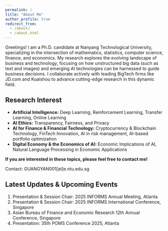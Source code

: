 ```yaml
---
permalink: /
title: "About Me"
author_profile: true
redirect_from: 
  - /about/
  - /about.html
---
```

Greetings! I am a Ph.D. candidate at Nanyang Technological University, specializing in the intersection of mathematics, statistics, computer science, finance, and economics. My research explores the evolving landscape of business and technology, focusing on how unstructured big data (such as text and images) and emerging AI technologies can be harnessed to guide business decisions. I collaborate actively with leading BigTech firms like JD.com and Kuaishou to advance cutting-edge research in this dynamic field.

## Research Interest

- **Artificial Intelligence:** Deep Learning, Reinforcement Learning, Transfer Learning, Online Learning
- **AI Ethics:** Transparency, Fairness, and Privacy
- **AI for Finance & Financial Technology:** Cryptocurrency & Blockchain Technology, FinTech Innovation, AI in risk management, AI-based portfolio optimization
- **Digital Economy & the Economics of AI:** Economic Implications of AI, Natural Language Processing in Economic Applications




**If you are interested in these topics, please feel free to contact me!**

Contact: GUANGYAN001[at]e.ntu.edu.sg 

## Latest Updates & Upcoming Events

1. Presentation & Session Chair: 2025 INFORMS Annual Meeting, Atlanta
2. Presentation & Session Chair: 2025 INFORMS International Conference, Singapore
3. Asian Bureau of Finance and Economic Research 12th Annual Conference, Singapore
4. Presentation: 35th POMS Conference 2025, Atlanta








